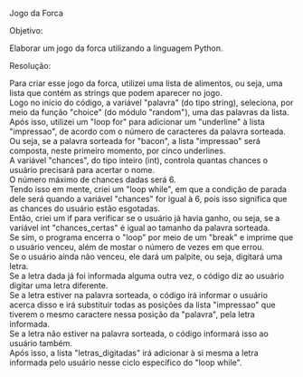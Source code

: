 Jogo da Forca

Objetivo:

Elaborar um jogo da forca utilizando a linguagem Python.

Resolução:

Para criar esse jogo da forca, utilizei uma lista de alimentos, ou seja, uma lista que contém as strings que podem aparecer no jogo.   
Logo no início do código, a variável "palavra" (do tipo string), seleciona, por meio da função "choice" (do módulo "random"), uma das palavras da lista.  
Após isso, utilizei um "loop for" para adicionar um "underline" à lista "impressao", de acordo com o número de caracteres da palavra sorteada. Ou seja, se a palavra sorteada for "bacon", a lista "impressao" será composta, neste primeiro momento, por cinco underlines.   
A variável "chances", do tipo inteiro (int), controla quantas chances o usuário precisará para acertar o nome.  
O número máximo de chances dadas será 6.  
Tendo isso em mente, criei um "loop while", em que a condição de parada dele será quando a variável "chances" for igual à 6, pois isso significa que as chances do usuário estão esgotadas.   
Então, criei um if para verificar se o usuário já havia ganho, ou seja, se a variável int "chances_certas" é igual ao tamanho da palavra sorteada.   
Se sim, o programa encerra o "loop" por meio de um "break" e imprime que o usuário venceu, além de mostar o número de vezes em que errou.   
Se o usuário ainda não venceu, ele dará um palpite, ou seja, digitará uma letra.  
Se a letra dada já foi informada alguma outra vez, o código diz ao usuário digitar uma letra diferente.   
Se a letra estiver na palavra sorteada, o código irá informar o usuário acerca disso e irá substituir todas as posições da lista "impressao" que tiverem o mesmo caractere nessa posição da "palavra", pela letra informada.   
Se a letra não estiver na palavra sorteada, o código informará isso ao usuário também.   
Após isso, a lista "letras_digitadas" irá adicionar à si mesma a letra informada pelo usuário nesse ciclo específico do "loop while".  
